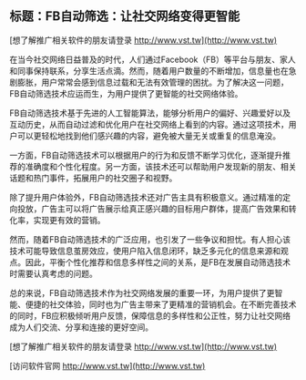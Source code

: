 ## **标题：FB自动筛选：让社交网络变得更智能**

[想了解推广相关软件的朋友请登录 http://www.vst.tw](http://www.vst.tw)

在当今社交网络日益普及的时代，人们通过Facebook（FB）等平台与朋友、家人和同事保持联系，分享生活点滴。然而，随着用户数量的不断增加，信息量也在急剧膨胀，用户常常会感到信息过载和无法有效管理的困扰。为了解决这一问题，FB自动筛选技术应运而生，为用户提供了更智能的社交网络体验。

FB自动筛选技术基于先进的人工智能算法，能够分析用户的偏好、兴趣爱好以及互动历史，从而自动过滤和优化用户在社交网络上看到的内容。通过这项技术，用户可以更轻松地找到他们感兴趣的内容，避免被大量无关或重复的信息淹没。

一方面，FB自动筛选技术可以根据用户的行为和反馈不断学习优化，逐渐提升推荐的准确度和个性化程度。另一方面，该技术还可以帮助用户发现新的朋友、相关话题和热门事件，拓展用户的社交圈子和视野。

除了提升用户体验外，FB自动筛选技术还对广告主具有积极意义。通过精准的定向投放，广告主可以将广告展示给真正感兴趣的目标用户群体，提高广告效果和转化率，实现更有效的营销。

然而，随着FB自动筛选技术的广泛应用，也引发了一些争议和担忧。有人担心该技术可能导致信息茧房效应，使用户陷入信息闭环，缺乏多元化的信息来源和观点。因此，平衡个性化推荐和信息多样性之间的关系，是FB在发展自动筛选技术时需要认真考虑的问题。

总的来说，FB自动筛选技术作为社交网络发展的重要一环，为用户提供了更智能、便捷的社交体验，同时也为广告主带来了更精准的营销机会。在不断完善技术的同时，FB应积极倾听用户反馈，保障信息的多样性和公正性，努力让社交网络成为人们交流、分享和连接的更好空间。

[想了解推广相关软件的朋友请登录 http://www.vst.tw](http://www.vst.tw)


[访问软件官网 http://www.vst.tw](http://www.vst.tw)
